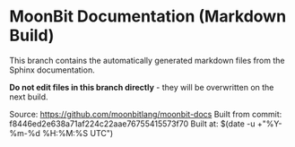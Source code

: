 # MoonBit Documentation (Markdown Build)

This branch contains the automatically generated markdown files from the Sphinx documentation.

**Do not edit files in this branch directly** - they will be overwritten on the next build.

Source: https://github.com/moonbitlang/moonbit-docs
Built from commit: f8446ed2e638a71af224c22aae76755415573f70
Built at: $(date -u +"%Y-%m-%d %H:%M:%S UTC")
